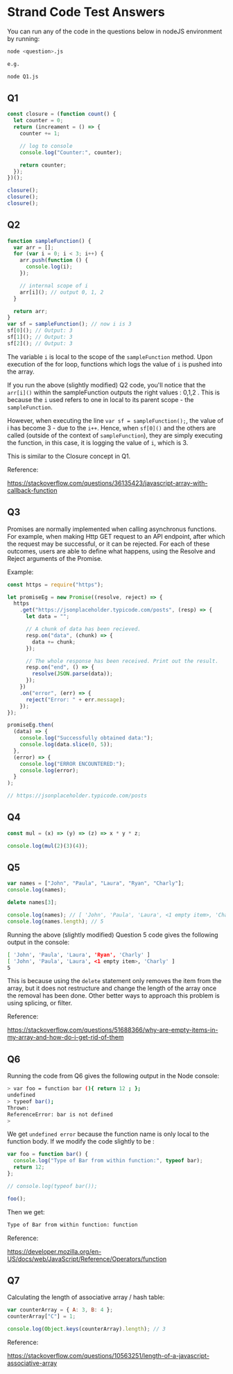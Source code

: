 # Strand Code Test Answers

You can run any of the code in the questions below in nodeJS environment by running:

```bash
node <question>.js

e.g.

node Q1.js
```

## Q1

```javascript
const closure = (function count() {
  let counter = 0;
  return (increament = () => {
    counter += 1;

    // log to console
    console.log("Counter:", counter);

    return counter;
  });
})();

closure();
closure();
closure();
```

## Q2

```javascript
function sampleFunction() {
  var arr = [];
  for (var i = 0; i < 3; i++) {
    arr.push(function () {
      console.log(i);
    });

    // internal scope of i
    arr[i](); // output 0, 1, 2
  }

  return arr;
}
var sf = sampleFunction(); // now i is 3
sf[0](); // Output: 3
sf[1](); // Output: 3
sf[2](); // Output: 3
```

The variable `i` is local to the scope of the `sampleFunction` method. Upon execution of the for loop, functions which logs the value of `i` is pushed into the array.

If you run the above (slightly modified) Q2 code, you'll notice that the `arr[i]()` within the sampleFunction outputs the right values : 0,1,2 . This is because the `i` used refers to one in local to its parent scope - the `sampleFunction`.

However, when executing the line `var sf = sampleFunction();`, the value of i has become 3 - due to the `i++`. Hence, when `sf[0]()` and the others are called (outside of the context of `sampleFunction`), they are simply executing the function, in this case, it is logging the value of `i`, which is 3.

This is similar to the Closure concept in Q1.

Reference:

https://stackoverflow.com/questions/36135423/javascript-array-with-callback-function

## Q3

Promises are normally implemented when calling asynchronus functions. For example, when making Http GET request to an API endpoint, after which the request may be successful, or it can be rejected. For each of these outcomes, users are able to define what happens, using the Resolve and Reject arguments of the Promise.

Example:

```javascript
const https = require("https");

let promiseEg = new Promise((resolve, reject) => {
  https
    .get("https://jsonplaceholder.typicode.com/posts", (resp) => {
      let data = "";

      // A chunk of data has been recieved.
      resp.on("data", (chunk) => {
        data += chunk;
      });

      // The whole response has been received. Print out the result.
      resp.on("end", () => {
        resolve(JSON.parse(data));
      });
    })
    .on("error", (err) => {
      reject("Error: " + err.message);
    });
});

promiseEg.then(
  (data) => {
    console.log("Successfully obtained data:");
    console.log(data.slice(0, 5));
  },
  (error) => {
    console.log("ERROR ENCOUNTERED:");
    console.log(error);
  }
);

// https://jsonplaceholder.typicode.com/posts
```

## Q4

```javascript
const mul = (x) => (y) => (z) => x * y * z;

console.log(mul(2)(3)(4));
```

## Q5

```javascript
var names = ["John", "Paula", "Laura", "Ryan", "Charly"];
console.log(names);

delete names[3];

console.log(names); // [ 'John', 'Paula', 'Laura', <1 empty item>, 'Charly' ]
console.log(names.length); // 5
```

Running the above (slightly modified) Question 5 code gives the following output in the console:

```bash
[ 'John', 'Paula', 'Laura', 'Ryan', 'Charly' ]
[ 'John', 'Paula', 'Laura', <1 empty item>, 'Charly' ]
5
```

This is because using the `delete` statement only removes the item from the array, but it does not restructure and change the length of the array once the removal has been done. Other better ways to approach this problem is using splicing, or filter.

Reference:

https://stackoverflow.com/questions/51688366/why-are-empty-items-in-my-array-and-how-do-i-get-rid-of-them

## Q6

Running the code from Q6 gives the following output in the Node console:

```bash
> var foo = function bar (){ return 12 ; };
undefined
> typeof bar();
Thrown:
ReferenceError: bar is not defined
>
```

We get `undefined error` because the function name is only local to the function body. If we modify the code slightly to be :

```javascript
var foo = function bar() {
  console.log("Type of Bar from within function:", typeof bar);
  return 12;
};

// console.log(typeof bar());

foo();
```

Then we get:

```bash
Type of Bar from within function: function
```

Reference:

https://developer.mozilla.org/en-US/docs/web/JavaScript/Reference/Operators/function

## Q7

Calculating the length of associative array / hash table:

```javascript
var counterArray = { A: 3, B: 4 };
counterArray["C"] = 1;

console.log(Object.keys(counterArray).length); // 3
```

Reference:

https://stackoverflow.com/questions/10563251/length-of-a-javascript-associative-array
